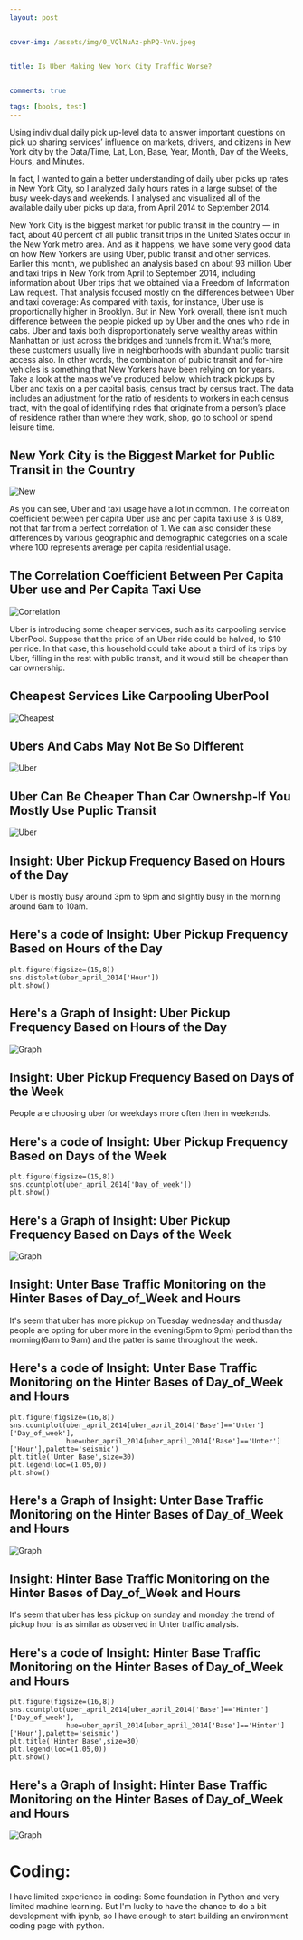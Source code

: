 ```yaml
---
layout: post


cover-img: /assets/img/0_VQlNuAz-phPQ-VnV.jpeg


title: Is Uber Making New York City Traffic Worse?


comments: true

tags: [books, test]
---
```


Using individual daily pick up-level data to answer important questions on pick up sharing services’ influence on markets, drivers, and citizens in New York city by the Data/Time, Lat, Lon, Base, Year, Month, Day of the Weeks, Hours, and Minutes.



In fact, I wanted to gain a better understanding of daily uber picks up rates in New York City, so I analyzed daily hours rates in a large subset of the busy week-days and weekends. I analysed and visualized all of the available daily uber picks up data, from April 2014 to September 2014.




New York City is the biggest market for public transit in the country — in fact, about 40 percent of all public transit trips in the United States occur in the New York metro area. And as it happens, we have some very good data on how New Yorkers are using Uber, public transit and other services. Earlier this month, we published an analysis based on about 93 million Uber and taxi trips in New York from April to September 2014, including information about Uber trips that we obtained via a Freedom of Information Law request. That analysis focused mostly on the differences between Uber and taxi coverage: As compared with taxis, for instance, Uber use is proportionally higher in Brooklyn.
But in New York overall, there isn’t much difference between the people picked up by Uber and the ones who ride in cabs. Uber and taxis both disproportionately serve wealthy areas within Manhattan or just across the bridges and tunnels from it. What’s more, these customers usually live in neighborhoods with abundant public transit access also. In other words, the combination of public transit and for-hire vehicles is something that New Yorkers have been relying on for years.
Take a look at the maps we’ve produced below, which track pickups by Uber and taxis on a per capital basis, census tract by census tract. The data includes an adjustment for the ratio of residents to workers in each census tract, with the goal of identifying rides that originate from a person’s place of residence rather than where they work, shop, go to school or spend leisure time.


## New York City is the Biggest Market for Public Transit in the Country 



![New](http://assets.pewresearch.org/wp-content/uploads/sites/12/2016/04/FT_16.04.06_pubTrans_metro.png)



As you can see, Uber and taxi usage have a lot in common. The correlation coefficient between per capita Uber use and per capita taxi use 3 is 0.89, not that far from a perfect correlation of 1. We can also consider these differences by various geographic and demographic categories on a scale where 100 represents average per capita residential usage.


## The Correlation Coefficient Between Per Capita Uber use and Per Capita Taxi Use



![Correlation](https://tse3.mm.bing.net/th?id=OIP.-MTsh0HdNoNFjZ245TtpzQHaIv&pid=Api&P=0&w=300&h=300)



Uber is introducing some cheaper services, such as its carpooling service UberPool. Suppose that the price of an Uber ride could be halved, to $10 per ride. In that case, this household could take about a third of its trips by Uber, filling in the rest with public transit, and it would still be cheaper than car ownership.



## Cheapest Services Like Carpooling UberPool



![Cheapest](https://tse4.mm.bing.net/th?id=OIP.ctdk3I3NxPBrg0ANPJVlegHaD3&pid=Api&P=0&w=297&h=156)



## Ubers And Cabs May Not Be So Different



![Uber](https://cdn-images-1.medium.com/max/1200/0*V7pDskSARMN3lhSx)




## Uber Can Be Cheaper Than Car Ownershp-If You Mostly Use Puplic Transit



![Uber](https://cdn-images-1.medium.com/max/1200/0*I6GWZa_MXlkkwwJx)



## Insight: Uber Pickup Frequency Based on Hours of the Day



Uber is mostly busy around 3pm to 9pm and slightly busy in the morning around 6am to 10am.



## Here's a code of Insight: Uber Pickup Frequency Based on Hours of the Day





~~~
plt.figure(figsize=(15,8))
sns.distplot(uber_april_2014['Hour'])
plt.show()
~~~






## Here's a Graph of Insight: Uber Pickup Frequency Based on Hours of the Day




![Graph](https://cdn-images-1.medium.com/max/1200/0*ciLYs85OJj2a4UjU.png)




## Insight: Uber Pickup Frequency Based on Days of the Week



People are choosing uber for weekdays more often then in weekends.



## Here's a code of Insight: Uber Pickup Frequency Based on Days of the Week





~~~
plt.figure(figsize=(15,8))
sns.countplot(uber_april_2014['Day_of_week'])
plt.show()
~~~





## Here's a Graph of Insight: Uber Pickup Frequency Based on Days of the Week



![Graph](https://cdn-images-1.medium.com/max/1200/0*TNVDAc2rDPFx9ydF.png)



## Insight: Unter Base Traffic Monitoring on the Hinter Bases of Day_of_Week and Hours


It's seem that uber has more pickup on Tuesday wednesday and thusday 
people are opting for uber more in the evening(5pm to 9pm) period than the morning(6am to 9am) and the patter is same throughout the week.


## Here's a code of Insight: Unter Base Traffic Monitoring on the Hinter Bases of Day_of_Week and Hours





~~~
plt.figure(figsize=(16,8))
sns.countplot(uber_april_2014[uber_april_2014['Base']=='Unter']['Day_of_week'],
              hue=uber_april_2014[uber_april_2014['Base']=='Unter']['Hour'],palette='seismic')
plt.title('Unter Base',size=30)
plt.legend(loc=(1.05,0))
plt.show()
~~~





## Here's a Graph of Insight: Unter Base Traffic Monitoring on the Hinter Bases of Day_of_Week and Hours



![Graph](https://cdn-images-1.medium.com/max/1200/0*sGsIjPAbQLUOt_x7.png)



## Insight: Hinter Base Traffic Monitoring on the Hinter Bases of Day_of_Week and Hours


It's seem that uber has less pickup on sunday and monday 
the trend of pickup hour is as similar as observed in Unter traffic analysis.



## Here's a code of Insight: Hinter Base Traffic Monitoring on the Hinter Bases of Day_of_Week and Hours




~~~
plt.figure(figsize=(16,8))
sns.countplot(uber_april_2014[uber_april_2014['Base']=='Hinter']['Day_of_week'],
              hue=uber_april_2014[uber_april_2014['Base']=='Hinter']['Hour'],palette='seismic')
plt.title('Hinter Base',size=30)
plt.legend(loc=(1.05,0))
plt.show()
~~~




## Here's a Graph of Insight: Hinter Base Traffic Monitoring on the Hinter Bases of Day_of_Week and Hours




![Graph](https://cdn-images-1.medium.com/max/1200/0*W1EP0Dq27-k3g7Zn.png)




# Coding:

I have limited experience in coding: Some foundation in Python and very limited machine learning. But I'm lucky to have the chance to do a bit development with ipynb, so I have enough to start building an environment coding page with python.





